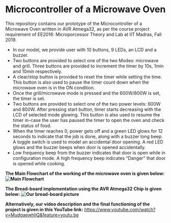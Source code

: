 # Microcontroller of a Microwave Oven
This repository contains our prototype of the Microcontroller of a Microwave Oven written in AVR Atmega32, as per the course project requirement of EE2016: Microporcessor Theory and Lab at IIT Madras, Fall 2019.

<ul>
<li> In our model, we provide user with 10 buttons, 9 LEDs, an LCD and a buzzer. </li>
<li> Two buttons are provided to select one of the two Modes: microwave and grill. Three buttons are provided to increment the timer by 10s, 1min and 10min respectively.</li> 
<li> A clear/stop button is provided to reset the timer while setting the time. This button is also used to pause the timer count down when the microwave oven is in the ON condition. </li>
<li> Once the grill/microwave mode is pressed and the 600W/800W is set, the timer is set. </li>
<li> Two buttons are provided to select one of the two power levels: 600W and 800W. After pressing start button, timer starts decreasing with the LCD of selected mode glowing. This button is also used to resume the timer in-case the user has paused the timer to open the oven and check the status of food. </li>
<li> When the timer reaches 0, power gets off and a green LED glows for 12 seconds to indicate that the job is done, along with a buzzer long beep. A toggle switch is used to model an accidental door opening. A red LED glows and the buzzer beeps when door is opened accidentally. </li>
<li> Low frequency beep from the buzzer indicates that door is open while in configuration mode. A high frequency beep indicates “Danger” that door is opened while cooking.</li>
</ul>

<b>The Main Flowchart of the working of the microwave oven is given below:
![Main Flowchart](https://github.com/Siddharth1101/Microprocessor-theory-and-lab/blob/master/Microwave_oven_Project/Main%20Flowchart.jpg "Title")

The Bread-board implementation using the AVR Atmega32 Chip is given below:
![Our bread-board picture](https://github.com/Siddharth1101/Microprocessor-theory-and-lab/blob/master/Microwave_oven_Project/Oven_Board.jpg "Title")

Alternatively, our video description and the final functioning of the project is given in this YouTube link:</b> https://www.youtube.com/watch?v=MudgaewhIiQ&feature=youtu.be
